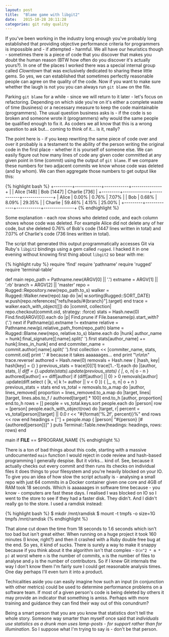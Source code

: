 ```yaml
---
layout: post
title:  "Blame game with libgit2"
date:   2015-10-28 20:11:28
categories: git ruby quality
---
```

If you've been working in the industry long enough you've probably long established that providing objective performance criteria for programmers is impossible and - if attempted - harmful. We all have our heuristics though - sometimes there is a piece of code that you discover that makes you doubt the human reason (BTW how often do you discover it's actually yours?). In one of the places I worked there was a special internal group called _Clowntown_ that was exclusively dedicated to sharing these little gems. So yes, we can established that sometimes perfectly reasonable people can agree on the quality of the code. Now if you want to make sure whether the laugh is not you you can always run `git blame` on the file.

Parking `git blame` for a while - since we will return to it later - let's focus on refactoring. Depending on which side you're on it's either a complete waste of time (business) or a necessary measure to keep the code maintainable (programmers). The usual question business asks is - if the code is so broken and someone wrote it (programmers) why would the same people be qualified enough to fix it. As coders we all know that this is a wrong question to ask but... coming to think of it... is it, really?

The point here is - if you keep rewriting the same piece of code over and over it probably is a testament to the ability of the person writing the original code in the first place - whether it is yourself of someone else. We can easily figure out how many lines of code any given coder committed at any given point in time (commit) using the output of `git blame`. If we compare these numbers for two adjacent commits we know whose code was deleted (and by whom). We can then aggregate those numbers to get output like this:

{% highlight bash %}
+---------+-------------+------------+---------------+
|         | Alice [148] | Bob [1447] | Charlie [736] |
+---------+-------------+------------+---------------+
| Alice   | 0.00%       | 0.76%      | 7.07%         |
| Bob     | 0.68%       | 8.09%      | 29.35%        |
| Charlie | 59.46%      | 4.15%      | 25.00%        |
+---------+-------------+------------+---------------+
{% endhighlight %}

Some explanation - each row shows who deleted code, and each column shows whose
code was deleted. For example Alice did not delete any of her code, but she deleted 0.76% of Bob's code (1447 lines written in total) and 7.07% of Charlie's code (736 lines written in total).

The script that generated this output programmatically accesses Git via Ruby's `libgit2` bindings using a gem called `rugged`. I hacked it in one evening without knowing first thing about `libgit2` so bear with me:

{% highlight ruby %}
require 'find'
require 'pathname'
require 'rugged'
require 'terminal-table'

def main
  repo_path = Pathname.new(ARGV[0] || '.')
  extname = ARGV[1] || '.rb'
  branch = ARGV[2] || 'master'
  repo = Rugged::Repository.new(repo_path.to_s)
  walker = Rugged::Walker.new(repo).tap do |w|
    w.sorting(Rugged::SORT_DATE)
    w.push(repo.references["refs/heads/#{branch}"].target)
  end
  trace = walker.each_with_object([]) do |commit, collection|
    repo.checkout(commit.oid, strategy: :force)
    stats = Hash.new(0)
    Find.find(ARGV[0]).each do |p|
      Find.prune if File.basename(p).start_with?('.')
      next if Pathname(p).extname != extname
      relative = Pathname.new(p).relative_path_from(repo_path)
      blame = Rugged::Blame.new(repo, relative.to_s)
      blame.each do |hunk|
        author_name = hunk[:final_signature][:name].split(' ').first
        stats[author_name] += hunk[:lines_in_hunk]
      end
    end
    commiter_name = commit.author[:name].split(' ').first
    collection << [commiter_name, stats, commit.oid]
    print '.' # because it takes aaaaaages...
  end
  print "\n\n\n"
  trace.reverse!
  authored = Hash.new(0)
  removals = Hash.new { |hash, key| hash[key] = {} }
  previous_stats = trace[0][1]
  trace[1..-1].each do |(author, stats, _)|
    diff = {}.update(stats).update(previous_stats) { |_, o, n| o - n }
    authored[author] += diff[author] if (diff[author] || 0) > 0
    removals[author]
      .update(diff.select { |k, v| k != author || v < 0 }) { |_, o, n| o + n }
    previous_stats = stats
  end
  vs_total = removals.to_a.map do |author, lines_removed|
    proportion = lines_removed.to_a.map do |target, lines|
      [target, lines.abs.to_f / authored[target] * 100]
    end.to_h
    [author, proportion]
  end.to_h
  rows = []
  people = vs_total.keys.sort
  people.each do |person|
    row = [person]
    people.each_with_object(row) do |target, r|
      percent = vs_total[person][target] || 0.0
      r << "#{format('%.2f', percent)}%"
    end
    rows << row
  end
  headings = [''] + people.map { |person| "#{person} [#{authored[person]}]" }
  puts Terminal::Table.new(headings: headings, rows: rows)
end

main if __FILE__ == $PROGRAM_NAME
{% endhighlight %}

There is a ton of bad things about this code, starting with a massive undocumented `main` function I would reject in code review and hash-based programming I generally despise. But it vörks... kind of. See, because it actually checks out every commit and then runs its checks on individual files it does things to your filesystem and you're heavily blocked on your IO. To give you an idea of how slow the script actually is - analysing a small repo with just 64 commits in a Docker container given one core and 4GB of RAM took 18 seconds. Which is aaaaaages in software time because - you know - computers are fast these days. I realised I was blocked on IO so I went to the store to see if they had a faster disk. They didn't. And I didn't really go to the store. I used a ramdisk instead:

{% highlight bash %}
$ mkdir /mnt/ramdisk
$ mount -t tmpfs -o size=1G tmpfs /mnt/ramdisk
{% endhighlight %}

That alone cut down the time from 18 seconds to 1.6 seconds which isn't too bad but isn't great either. When running on a huge project it took 160 minutes (I know, right?) and then it crashed with a Ruby double free bug at the end. So yes, it kind of sucks. There is surely a way to make it snappy because if you think about it the algorithm isn't that complex - `O(n^2 * m * p)` at worst where `n` is the number of commits, `m` is the number of files to analyse and `p` is the number of contributors. So if I knew Git internals the way I don't know them I'm fairly sure I could get reasonable analysis times. One day perhaps I'll even turn it into a product.

Techicalities aside you can easily imagine how such an input (in conjunction with other metrics) could be used to determine performance problems on a software team. If most of a given person's code is being deleted by others it may provide an indicator that something is amiss. Perhaps with more training and guidance they can find their way out of this conundrum?

Being a smart person that you are you know that statistics don't tell the whole story. Someone way smarter than myself once said that _individuals use statistics as a drunk man uses lamp-posts - for support rather than for illumination_. So I suppose what I'm trying to say is - don't be that person.



